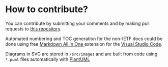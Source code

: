 # How to contribute?

You can contribute by submitting your comments and by making pull requests to [this repository](https://github.com/OpenEthicsAI/OETP).

Automated numbering and TOC generation for the non-IETF docs could be done using free [Markdown All in One
](https://marketplace.visualstudio.com/items?itemName=yzhang.markdown-all-in-one
) extension for the [Visual Studio Code](https://code.visualstudio.com/).

Diagrams in SVG are stored in `/src/images` and are built from code using `*.puml` files automatically with [PlantUML](https://plantuml.com/)